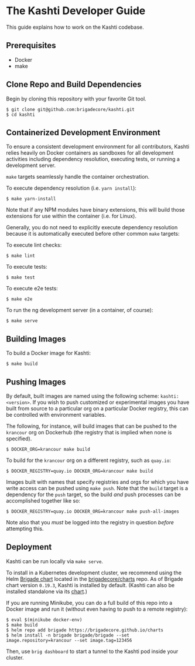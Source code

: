 # The Kashti Developer Guide

This guide explains how to work on the Kashti codebase.

## Prerequisites

- Docker
- make

## Clone Repo and Build Dependencies

Begin by cloning this repository with your favorite Git tool.

```console
$ git clone git@github.com:brigadecore/kashti.git
$ cd kashti
```

## Containerized Development Environment

To ensure a consistent development environment for all contributors, Kashti
relies heavily on Docker containers as sandboxes for all development activities
including dependency resolution, executing tests, or running a development
server.

`make` targets seamlessly handle the container orchestration.

To execute dependency resolution (i.e. `yarn install`):

```console
$ make yarn-install
```

Note that if any NPM modules have binary extensions, this will build those
extensions for use within the container (i.e. for Linux).

Generally, you do not need to explicitly execute dependency resolution because
it is automatically executed before other common `make` targets:

To execute lint checks:

```console
$ make lint
```

To execute tests:

```console
$ make test
```

To execute e2e tests:

```console
$ make e2e
```

To run the ng development server (in a container, of course):

```console
$ make serve
```

## Building Images

To build a Docker image for Kashti:

```console
$ make build
```

## Pushing Images

By default, built images are named using the following scheme:
`kashti:<version>`. If you wish to push customized or experimental images
you have built from source to a particular org on a particular Docker registry,
this can be controlled with environment variables.

The following, for instance, will build images that can be pushed to the
`krancour` org on Dockerhub (the registry that is implied when none is
specified).

```console
$ DOCKER_ORG=krancour make build
```

To build for the `krancour` org on a different registry, such as `quay.io`:

```console
$ DOCKER_REGISTRY=quay.io DOCKER_ORG=krancour make build
```

Images built with names that specify registries and orgs for which you have
write access can be pushed using `make push`. Note that the
`build` target is a dependency for the `push` target, so
the build _and_ push processes can be accomplished together like so:

```console
$ DOCKER_REGISTRY=quay.io DOCKER_ORG=krancour make push-all-images
```

Note also that you _must_ be logged into the registry in question _before_
attempting this.

## Deployment

Kashti can be run locally via `make serve`.

To install in a Kubernetes development cluster, we recommend using the Helm [Brigade chart][brigade-chart]
located in the [brigadecore/charts][charts] repo.  As of Brigade chart version `0.19.3`, Kashti
is installed by default.  (Kashti can also be installed standalone via its [chart][kashti-chart].)

If you are running Minikube, you can do a full build of this repo into a Docker
image and run it (without even having to push to a remote registry):

```console
$ eval $(minikube docker-env)
$ make build
$ helm repo add brigade https://brigadecore.github.io/charts
$ helm install -n brigade brigade/brigade --set image.repository=krancour --set image.tag=123456
```

Then, use `brig dashboard` to start a tunnel to the Kashti pod inside your cluster.

[kashti-chart]: https://github.com/brigadecore/charts/tree/master/charts/kashti
[brigade-chart]: https://github.com/brigadecore/charts/tree/master/charts/brigade
[charts]: https://github.com/brigadecore/charts
